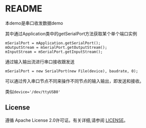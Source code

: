 # README

本demo是串口收发数据demo

其中通过Application类中的getSerialPort方法获取某个单个端口实例

```
mSerialPort = mApplication.getSerialPort();
mOutputStream = mSerialPort.getOutputStream();
mInputStream = mSerialPort.getInputStream();
```

通过输入输出流进行串口接收跟发送

```
mSerialPort = new SerialPort(new File(device), baudrate, 0);
```

可以通过传入串口节点不同来操作不同节点的输入输出，即发送和接收。

类似`device='/dev/ttyUSB0'`

## License

遵循 Apache License 2.0许可证。有关详细,请参阅 [LICENSE](https://lieber68.github.io/AndroidSerialPort/LICENSE)。

